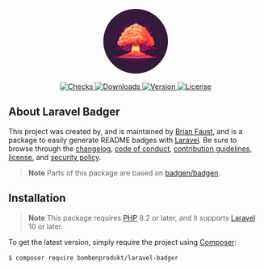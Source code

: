 <p align="center">
    <a href="https://bombenprodukt.com" target="_blank">
        <img src="https://raw.githubusercontent.com/BombenProdukt/assets/main/logo-text.svg" width="128" alt="BombenProdukt Logo" />
    </a>
</p>

<p align="center">
    <a href="https://github.com/faustbrian/laravel-badger/actions">
        <img src="https://badge.sh/github/check-runs/BombenProdukt/laravel-badger" alt="Checks" />
    </a>
    <a href="https://packagist.org/packages/bombenprodukt/laravel-badger">
        <img src="https://badge.sh/packagist/downloads/BombenProdukt/laravel-badger" alt="Downloads" />
    </a>
    <a href="https://packagist.org/packages/bombenprodukt/laravel-badger">
        <img src="https://badge.sh/packagist/version/BombenProdukt/laravel-badger" alt="Version" />
    </a>
    <a href="https://packagist.org/packages/bombenprodukt/laravel-badger">
        <img src="https://badge.sh/packagist/license/BombenProdukt/laravel-badger" alt="License" />
    </a>
</p>

## About Laravel Badger

This project was created by, and is maintained by [Brian Faust](https://github.com/faustbrian), and is a package to easily generate README badges with [Laravel](https://laravel.com/). Be sure to browse through the [changelog](CHANGELOG.md), [code of conduct](.github/CODE_OF_CONDUCT.md), [contribution guidelines](.github/CONTRIBUTING.md), [license](LICENSE), and [security policy](.github/SECURITY.md).

> **Note**
> Parts of this package are based on [badgen/badgen](https://github.com/badgen/badgen).

## Installation

> **Note**
> This package requires [PHP](https://www.php.net/) 8.2 or later, and it supports [Laravel](https://laravel.com/) 10 or later.

To get the latest version, simply require the project using [Composer](https://getcomposer.org/):

```bash
$ composer require bombenprodukt/laravel-badger
```
